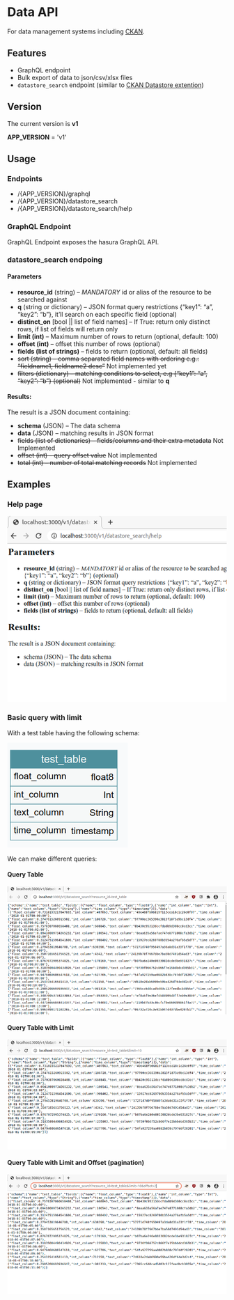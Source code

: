 # Data API

For data management systems including [CKAN](https://ckan.org/).

## Features

- GraphQL endpoint
- Bulk export of data to json/csv/xlsx files
- `datastore_search` endpoint (similar to [CKAN Datastore extention](https://docs.ckan.org/en/latest/maintaining/datastore.html))

## Version

The current version is **v1**

**APP_VERSION** = 'v1'

## Usage

### Endpoints

- /{APP_VERSION}/graphql
- /{APP_VERSION}/datastore_search
- /{APP_VERSION}/datastore_search/help

### GraphQL Endpoint

GraphQL Endpoint exposes the hasura GraphQL API.

### datastore_search endpoing

#### Parameters

- **resource_id** (string) – _MANDATORY_ id or alias of the resource to be searched against
- **q** (string or dictionary) – JSON format query restrictions {“key1”: “a”, “key2”: “b”}, it’ll search on each specific field (optional)
- **distinct_on** [bool || list of field names] – If True: return only distinct rows, if list of fields will return only
- **limit (int)** – Maximum number of rows to return (optional, default: 100)
- **offset (int)** – offset this number of rows (optional)
- **fields (list of strings)** – fields to return (optional, default: all fields)
- ~~sort (string) – comma separated field names with ordering e.g.: “fieldname1, fieldname2 desc”~~ Not implemented yet
- ~~filters (dictionary) – matching conditions to select, e.g {“key1”: “a”, “key2”: “b”} (optional)~~ Not implemented - similar to **q**

#### Results:

The result is a JSON document containing:

- **schema** (JSON) – The data schema
- **data** (JSON) – matching results in JSON format
- ~~fields (list of dictionaries) – fields/columns and their extra metadata~~ Not Implemented
- ~~offset (int) – query offset value~~ Not implemented
- ~~total (int) – number of total matching records~~ Not implemented

## Examples

### Help page 
![Help Page](documentation/help-screen.png)

### Basic query with limit

With a test table having the following schema:

![Test page](documentation/test-table-schema.png)

We can make different queries:

#### Query Table

![Query Table](documentation/query-table.png)

#### Query Table with Limit

![Query Table Limit](documentation/query-table-limit.png)

#### Query Table with Limit and Offset (pagination)

![Query Table Limit Offset](documentation/query-table-limit-offset.png)